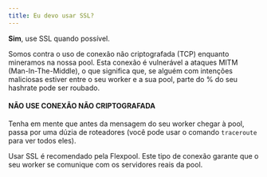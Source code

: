 ```yaml
---
title: Eu devo usar SSL?
---
```


**Sim**, use SSL quando possível.

Somos contra o uso de conexão não criptografada (TCP) enquanto mineramos na nossa pool. Esta conexão é vulnerável a ataques MITM (Man-In-The-Middle), o que significa que, se alguém com intenções maliciosas estiver entre o seu worker e a sua pool, parte do % do seu hashrate pode ser roubado.

#### NÃO USE CONEXÃO NÃO CRIPTOGRAFADA

Tenha em mente que antes da mensagem do seu worker chegar à pool, passa por uma dúzia de roteadores (você pode usar o comando `traceroute` para ver todos eles).

Usar SSL é recomendado pela Flexpool. Este tipo de conexão garante que o seu worker se comunique com os servidores reais da pool.
